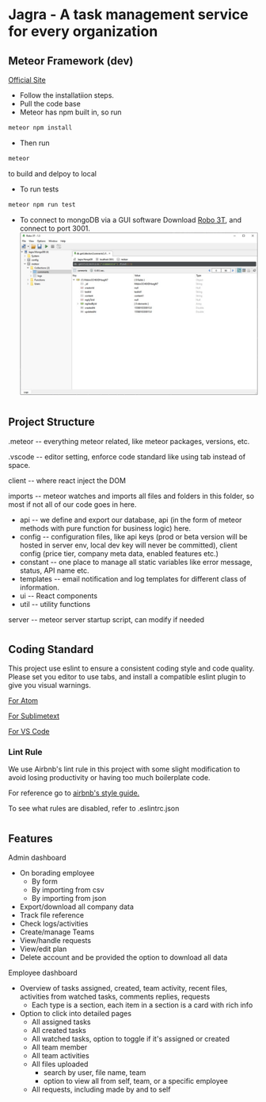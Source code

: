 # Jagra - A task management service for every organization
## Meteor Framework (dev) ##
[Official Site](https://www.meteor.com/)

 - Follow the installatiion steps.
 - Pull the code base
 - Meteor has npm built in, so run
 ```bash
 meteor npm install
 ```
 - Then run
 ```bash
 meteor
 ```
 to build and delpoy to local
  - To run tests
 ```bash
 meteor npm run test
 ```
 - To connect to mongoDB via a GUI software
 Download [Robo 3T](https://robomongo.org/download), and connect to port 3001.
 ![Robo3T](https://github.com/nerocui/screenshots/blob/master/robo3t.jpg?raw=true)
 #
 ## Project Structure
 .meteor -- everything meteor related, like meteor packages, versions, etc.
 
 .vscode -- editor setting, enforce code standard like using tab instead of space.

 client -- where react inject the DOM

 imports -- meteor watches and imports all files and folders in this folder, so most if not all of our code goes in here.
	
- api -- we define and export our database, api (in the form of meteor methods with pure function for business logic) here.
- config -- configuration files, like api keys (prod or beta version will be hosted in server env, local dev key will never be committed), client config (price tier, company meta data, enabled features etc.)
- constant -- one place to manage all static variables like error message, status, API name etc.
- templates -- email notification and log templates for different class of information.
- ui -- React components
- util -- utility functions

 server -- meteor server startup script, can modify if needed
 #
 ## Coding Standard ##
 This project use eslint to ensure a consistent coding style and code quality.
 Please set you editor to use tabs, and install a compatible eslint plugin to give you visual warnings.

 [For Atom](https://atom.io/packages/linter-eslint)

 [For Sublimetext](https://packagecontrol.io/packages/ESLint)
 
 [For VS Code](https://marketplace.visualstudio.com/items?itemName=dbaeumer.vscode-eslint)

 ### Lint Rule
 We use Airbnb's lint rule in this project with some slight modification to avoid losing productivity or having too much boilerplate code.
 
 For reference go to [airbnb's style guide.](https://github.com/airbnb/javascript)

 To see what rules are disabled, refer to .eslintrc.json

#

## Features

Admin dashboard
 - On borading employee
	- By form
	- By importing from csv
	- By importing from json
 - Export/download all company data
 - Track file reference
 - Check logs/activities
 - Create/manage Teams
 - View/handle requests
 - View/edit plan
 - Delete account and be provided the option to download all data

Employee dashboard
 - Overview of tasks assigned, created, team activity, recent files, activities from watched tasks, comments replies, requests
	- Each type is a section, each item in a section is a card with rich info
 - Option to click into detailed pages
	- All assigned tasks
	- All created tasks
	- All watched tasks, option to toggle if it's assigned or created
	- All team member
	- All team activities
	- All files uploaded
		- search by user, file name, team
		- option to view all from self, team, or a specific employee
	- All requests, including made by and to self




